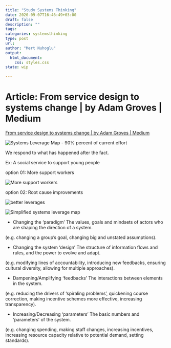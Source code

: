 ```yaml
---
title: "Study Systems Thinking"
date: 2020-09-07T16:46:49+03:00 
draft: false
description: ""
tags:
categories: systemsthinking
type: post
url:
author: "Mert Nuhoglu"
output:
  html_document:
    css: styles.css
state: wip

---
```


# Article: From service design to systems change | by Adam Groves | Medium

[From service design to systems change | by Adam Groves | Medium](https://medium.com/@adam.d.groves/from-service-design-to-systems-change-72fa62b1714c)

![Systems Leverage Map - 90% percent of current effort](https://docs.google.com/drawings/d/e/2PACX-1vRKbh5bUKoHdrqxxfmC9aWGWJ2hPM_Cz5rxelIiZObR__havvzH9RQZrbtvRasz5YX8TDS-ThJvy20Q/pub?w=1613&h=1079)

We respond to what has happened after the fact.

Ex: A social service to support young people

option 01: More support workers

![More support workers](https://miro.medium.com/max/700/1*SK75Fm_WzALOSvTX4XtTuw.jpeg)

option 02: Root cause improvements

![better leverages](https://docs.google.com/drawings/d/e/2PACX-1vTYb_5YSh62zf2QPxQQ_9Zf0WH8AeOkw1spwTU0rZuYZHPAe-2wxw7dnaOszdohL6uABbPE9KYY1kVI/pub?w=1613&h=1079)

![Simplified systems leverage map](https://blog.kumu.io/introducing-radar-plots-b46fc4c6e61e)

- Changing the ‘paradigm’
The values, goals and mindsets of actors who are shaping the direction of a system.

(e.g. changing a group’s goal, changing big and unstated assumptions).

- Changing the system ‘design’ 
The structure of information flows and rules, and the power to evolve and adapt.

(e.g. modifying lines of accountability, introducing new feedbacks, ensuring cultural diversity, allowing for multiple approaches).

- Dampening/Amplifying ‘feedbacks’ 
The interactions between elements in the system.

(e.g. reducing the drivers of ‘spiraling problems’, quickening course correction, making incentive schemes more effective, increasing transparency). 

- Increasing/Decreasing ‘parameters’
The basic numbers and ‘parameters’ of the system.

(e.g. changing spending, making staff changes, increasing incentives, increasing resource capacity relative to potential demand, setting standards). 


